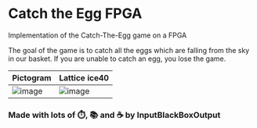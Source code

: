 # Catch the Egg FPGA
Implementation of the Catch-The-Egg game on a FPGA

The goal of the game is to catch all the eggs which are falling from the sky in our basket. If you are unable to catch an egg, you lose the game.

|Pictogram|Lattice ice40|
|--|--|
|![image](https://user-images.githubusercontent.com/53337979/215928646-b8963c02-3a7a-4d82-81b4-fc32eac45305.png)|![image](https://user-images.githubusercontent.com/53337979/215928973-cb32a23e-d5d2-4eee-bb6e-e6c8b51495e3.png)|

### Made with lots of ⏱️, 📚 and ☕ by InputBlackBoxOutput